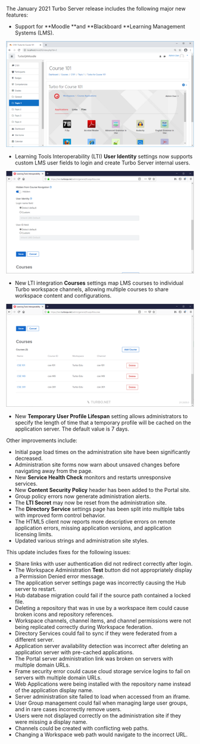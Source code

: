 The January 2021 Turbo Server release includes the following major new features:

- Support for **Moodle **and **Blackboard **Learning Management Systems (LMS).

![Moodle](../../../images/moodle.png)
- Learning Tools Interoperability (LTI) **User Identity** settings now supports custom LMS user fields to login and create Turbo Server internal users.

![LTI Custom User Identity](../../../images/custom-user-identity.png)

- New LTI integration **Courses** settings map LMS courses to individual Turbo workspace channels, allowing multiple courses to share workspace content and configurations.

![LTI Courses](../../../images/courses.png)
- New **Temporary User Profile Lifespan** setting allows administrators to specify the length of time that a temporary profile will be cached on the application server. The default value is 7 days.

Other improvements include:

- Initial page load times on the administration site have been significantly decreased.
- Administration site forms now warn about unsaved changes before navigating away from the page.
- New **Service Health Check** monitors and restarts unresponsive services.
- New **Content Security Policy** header has been added to the Portal site.
- Group policy errors now generate administration alerts.
- The **LTI Secret** may now be reset from the administration site.
- The **Directory Service** settings page has been split into multiple tabs with improved form control behavior.
- The HTML5 client now reports more descriptive errors on remote application errors, missing application versions, and application licensing limits.
- Updated various strings and administration site styles.

This update includes fixes for the following issues:

- Share links with user authentication did not redirect correctly after login.
- The Workspace Administration **Test** button did not appropriately display a Permission Denied error message.
- The application server settings page was incorrectly causing the Hub server to restart.
- Hub database migration could fail if the source path contained a locked file.
- Deleting a repository that was in use by a workspace item could cause broken icons and repository references.
- Workspace channels, channel items, and channel permissions were not being replicated correctly during Workspace federation.
- Directory Services could fail to sync if they were federated from a different server.
- Application server availability detection was incorrect after deleting an application server with pre-cached applications.
- The Portal server administration link was broken on servers with multiple domain URLs.
- Frame security error could cause cloud storage service logins to fail on servers with multiple domain URLs.
- Web Applications were being installed with the repository name instead of the application display name.
- Server administration site failed to load when accessed from an iframe.
- User Group management could fail when managing large user groups, and in rare cases incorrectly remove users.
- Users were not displayed correctly on the administration site if they were missing a display name.
- Channels could be created with conflicting web paths.
- Changing a Workspace web path would navigate to the incorrect URL.



